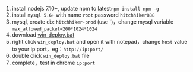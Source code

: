 1. install nodejs 7.10+, update npm to latest`npm install npm -g`
2. install `mysql 5.6+` with name `root` password `hitchhiker888` 
3. mysql, create db: `hitchhiker-prod` (use \`)，change mysql variable `max_allowed_packet=200*1024*1024`
4. download [win_deploy.bat](https://raw.githubusercontent.com/brookshi/Hitchhiker/release/deploy/win_deploy.bat)
5. right click `win_deploy.bat` and open it with notepad，change `host` value to your ip:port，eg：`http://ip:port/`
6. double click `win_deploy.bat` file
7. complete，test in chrome `ip:port`